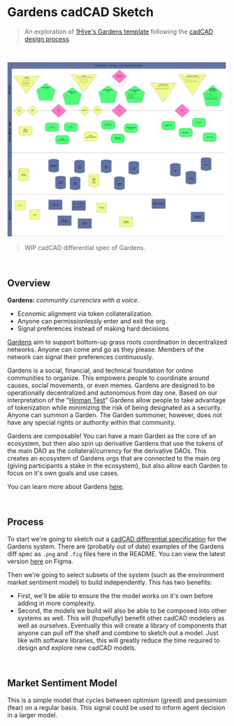# Gardens cadCAD Sketch

> An exploration of [1Hive's Gardens template](https://forum.1hive.org/t/gardens-overview/32) following the [cadCAD design process](https://community.cadcad.org/t/putting-cadcad-in-context/19).

<br />

![Gardens Diff Spec WIP](gardens_diff_spec_wip.png)

> WIP cadCAD differential spec of Gardens.

<br />

## Overview

**Gardens:** *community currencies with a voice*.

- Economic alignment via token collateralization.
- Anyone can permissionlessly enter and exit the org.
- Signal preferences instead of making hard decisions

[Gardens](https://github.com/1Hive/gardens-template) aim to support bottom-up grass roots coordination in decentralized networks. Anyone can come and go as they please. Members of the network can signal their preferences continuously.

Gardens is a social, financial, and technical foundation for online communities to organize. This empowers people to coordinate around causes, social movements, or even memes. Gardens are designed to be operationally decentralized and autonomous from day one. Based on our interpretation of the "[Hinman Test](https://www.lawandblockchain.eu/hinman-test/)" Gardens allow people to take advantage of tokenization while minimizing the risk of being designated as a security. Anyone can summon a Garden. The Garden summoner, however, does not have any special rights or authority within that community.

Gardens are composable! You can have a main Garden as the core of an ecosystem, but then also spin up derivative Gardens that use the tokens of the main DAO as the collateral/currency for the derivative DAOs. This creates an ecosystem of Gardens orgs that are connected to the main org (giving participants a stake in the ecosystem), but also allow each Garden to focus on it's own goals and use cases.

You can learn more about Gardens [here](https://forum.1hive.org/t/gardens-overview/32).

<br />

## Process

To start we're going to sketch out a [cadCAD differential specification](https://community.cadcad.org/t/differential-specification-syntax-key/31) for the Gardens system. There are (probably out of date) examples of the Gardens diff spec as `.png` and `.fig` files here in the README. You can view the latest version [here](https://www.figma.com/file/ioScpaacnmtmnjCgdq77KK/Gardens-Diff-Spec-detailed?node-id=0%3A1) on Figma.

Then we're going to select subsets of the system (such as the environment market sentiment model) to build independently. This has two benefits:

- First, we'll be able to ensure the the model works on it's own before adding in more complexity.
- Second, the models we build will also be able to be composed into other systems as well. This will (hopefully) benefit other cadCAD modelers as well as ourselves. Eventually this will create a library of components that anyone can pull off the shelf and combine to sketch out a model. Just like with software libraries, this will greatly reduce the time required to design and explore new cadCAD models.

<br />

## Market Sentiment Model

This is a simple model that cycles between optimism (greed) and pessimism (fear) on a regular basis. This signal could be used to inform agent decision in a larger model.

<br />
